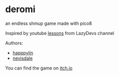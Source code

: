 # deromi
an endless shmup game made with pico8

Inspired by youtube [lessons](https://www.youtube.com/watch?v=81WM_cjp9fo&list=PLea8cjCua_P3Sfq4XJqNVbd1vsWnh7LZd) from LazyDevs channel

Authors:
* [happpylin](https://github.com/happpylin)
* [nevisdale](https://github.com/nevisdale)

You can find the game on [itch.io](https://kusindia.itch.io/deromi)
